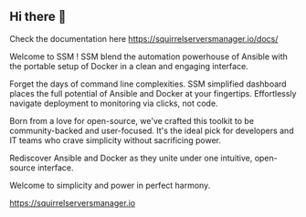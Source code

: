 ## Hi there 👋

Check the documentation here https://squirrelserversmanager.io/docs/


Welcome to SSM !
SSM blend the automation powerhouse of Ansible with the portable setup of Docker in a clean and engaging interface.

Forget the days of command line complexities. SSM simplified dashboard places the full potential of Ansible and Docker at your fingertips. Effortlessly navigate deployment to monitoring via clicks, not code.

Born from a love for open-source, we've crafted this toolkit to be community-backed and user-focused. It's the ideal pick for developers and IT teams who crave simplicity without sacrificing power.

Rediscover Ansible and Docker as they unite under one intuitive, open-source interface.

Welcome to simplicity and power in perfect harmony.

https://squirrelserversmanager.io
